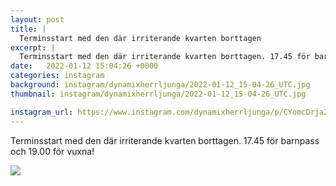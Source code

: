 ```yaml
---
layout: post
title: |
  Terminsstart med den där irriterande kvarten borttagen
excerpt: |
  Terminsstart med den där irriterande kvarten borttagen. 17.45 för barnpass och 19.00 för vuxna!
date:   2022-01-12 15:04:26 +0000
categories: instagram
background: instagram/dynamixherrljunga/2022-01-12_15-04-26_UTC.jpg
thumbnail: instagram/dynamixherrljunga/2022-01-12_15-04-26_UTC.jpg

instagram_url: https://www.instagram.com/dynamixherrljunga/p/CYomcDrja28
---
```

Terminsstart med den där irriterande kvarten borttagen. 17.45 för barnpass och 19.00 för vuxna!



<img src='{{ site.baseurl }}/instagram/dynamixherrljunga/2022-01-12_15-04-26_UTC.jpg' class='img-fluid' />
